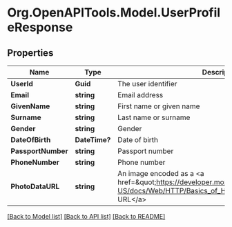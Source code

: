 # Org.OpenAPITools.Model.UserProfileResponse

## Properties

Name | Type | Description | Notes
------------ | ------------- | ------------- | -------------
**UserId** | **Guid** | The user identifier | [optional] 
**Email** | **string** | Email address | [optional] 
**GivenName** | **string** | First name or given name | [optional] 
**Surname** | **string** | Last name or surname | [optional] 
**Gender** | **string** | Gender | [optional] 
**DateOfBirth** | **DateTime?** | Date of birth | [optional] 
**PassportNumber** | **string** | Passport number | [optional] 
**PhoneNumber** | **string** | Phone number | [optional] 
**PhotoDataURL** | **string** | An image encoded as a &lt;a href&#x3D;\&quot;https://developer.mozilla.org/en-US/docs/Web/HTTP/Basics_of_HTTP/Data_URIs\&quot;&gt;Data URL&lt;/a&gt; | [optional] 

[[Back to Model list]](../README.md#documentation-for-models) [[Back to API list]](../README.md#documentation-for-api-endpoints) [[Back to README]](../README.md)

